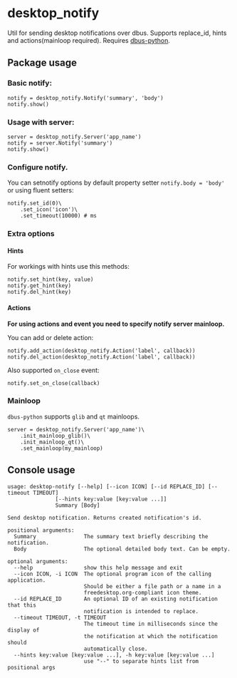 # desktop_notify

Util for sending desktop notifications over dbus. Supports replace_id, hints and actions(mainloop required).
Requires [dbus-python](https://pypi.org/project/dbus-python/).

## Package usage

### Basic notify:
```
notify = desktop_notify.Notify('summary', 'body')
notify.show()
```

### Usage with server:
```
server = desktop_notify.Server('app_name')
notify = server.Notify('summary')
notify.show()
```
### Configure notify.
You can setnotify options by default property setter `notify.body = 'body'` or using fluent setters:
```
notify.set_id(0)\
	.set_icon('icon')\
	.set_timeout(10000) # ms
```

### Extra options

#### Hints

For workings with hints use this methods:

```
notify.set_hint(key, value)
notify.get_hint(key)
notify.del_hint(key)
```

#### Actions

**For using actions and event you need to specify notify server mainloop.**

You can add or delete action:

```
notify.add_action(desktop_notify.Action('label', callback))
notify.del_action(desktop_notify.Action('label', callback))
```

Also supported `on_close` event:

```
notify.set_on_close(callback)
```

### Mainloop

`dbus-python` supports `glib` and `qt` mainloops.

```
server = desktop_notify.Server('app_name')\
	.init_mainloop_glib()\
	.init_mainloop_qt()\
	.set_mainloop(my_mainloop)
```

## Console usage

```
usage: desktop-notify [--help] [--icon ICON] [--id REPLACE_ID] [--timeout TIMEOUT]
               [--hints key:value [key:value ...]]
               Summary [Body]

Send desktop notification. Returns created notification's id.

positional arguments:
  Summary               The summary text briefly describing the notification.
  Body                  The optional detailed body text. Can be empty.

optional arguments:
  --help                show this help message and exit
  --icon ICON, -i ICON  The optional program icon of the calling application.
                        Should be either a file path or a name in a
                        freedesktop.org-compliant icon theme.
  --id REPLACE_ID       An optional ID of an existing notification that this
                        notification is intended to replace.
  --timeout TIMEOUT, -t TIMEOUT
                        The timeout time in milliseconds since the display of
                        the notification at which the notification should
                        automatically close.
  --hints key:value [key:value ...], -h key:value [key:value ...]
                        use "--" to separate hints list from positional args
```

